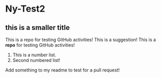 # Ny-Test2
## this is a smaller title
This is a repo for testing GitHub activities! This is a suggestion!
This is a **repo** for testing GitHub activities!

1. This is a number list.
2. Second numbered list!

Add something to my readme to test for a pull request!
